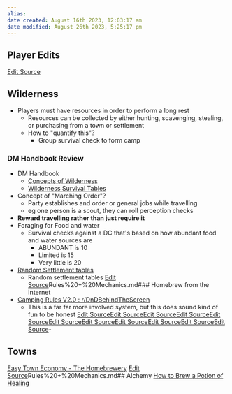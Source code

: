 ```yaml
---
alias: 
date created: August 16th 2023, 12:03:17 am
date modified: August 26th 2023, 5:25:17 pm
---
```

## Player Edits
[Edit Source](https://github.com/bradhaas/TheCompendium-v2/blob/main/Rules%20+%20Mechanics.md)
## Wilderness
- Players must have resources in order to perform a long rest
	- Resources can be collected by either hunting, scavenging, stealing, or purchasing from a town or settlement
	- How to "quantify this"?
		- Group survival check to form camp
### DM Handbook Review
- DM Handbook
	-  [Concepts of Wilderness](https://www.dndbeyond.com/sources/dmg/adventure-environments#Wilderness)
	- [Wilderness Survival Tables](https://www.dndbeyond.com/sources/dmg/adventure-environments#WildernessSurvival)
- Concept of "Marching Order"?
	- Party establishes and order or general jobs while travelling
	- eg one person is a scout, they can roll perception checks
- **Reward travelling rather than just require it**
- Foraging for Food and water
	- Survival checks against a DC that's based on how abundant food and water sources are
		- ABUNDANT is 10
		- Limited is 15
		- Very little is 20
- [Random Settlement tables](https://www.dndbeyond.com/sources/dmg/adventure-environments#RandomSettlements)
	- Random settlement tables
[Edit Source](https://github.com/bradhaas/TheCompendium-v2/blob/main/)Rules%20+%20Mechanics.md### Homebrew from the Internet
- [Camping Rules V2.0 : r/DnDBehindTheScreen](https://www.reddit.com/r/DnDBehindTheScreen/comments/rtvoev/camping_rules_v20/)
	- This is a far far more involved system, but this does sound kind of fun to be honest
[Edit Source](https://github.com/bradhaas/TheCompendium-v2/blob/main/Rules%20+%20Mechanics.md)[Edit Source](https://github.com/bradhaas/TheCompendium-v2/blob/main/Rules%20+%20Mechanics.md)[Edit Source](https://github.com/bradhaas/TheCompendium-v2/blob/main/Rules%20+%20Mechanics.md)[Edit Source](https://github.com/bradhaas/TheCompendium-v2/blob/main/Rules%20+%20Mechanics.md)[Edit Source](https://github.com/bradhaas/TheCompendium-v2/blob/main/Rules%20+%20Mechanics.md)[Edit Source](https://github.com/bradhaas/TheCompendium-v2/blob/main/Rules%20+%20Mechanics.md)[Edit Source](https://github.com/bradhaas/TheCompendium-v2/blob/main/Rules%20+%20Mechanics.md)[Edit Source](https://github.com/bradhaas/TheCompendium-v2/blob/main/Rules%20+%20Mechanics.md)[Edit Source](https://github.com/bradhaas/TheCompendium-v2/blob/main/Rules%20+%20Mechanics.md)[Edit Source](https://github.com/bradhaas/TheCompendium-v2/blob/main/Rules%20+%20Mechanics.md)[Edit Source](https://github.com/bradhaas/TheCompendium-v2/blob/main/Rules%20+%20Mechanics.md)-
## Towns
[Easy Town Economy - The Homebrewery](https://homebrewery.naturalcrit.com/share/1TGfzkd0o6GohBFJ2nQEnXX2Auz9jE7AI8SFakHZzbfpX)
[Edit Source](https://github.com/bradhaas/TheCompendium-v2/blob/main/)Rules%20+%20Mechanics.md## Alchemy
[How to Brew a Potion of Healing](https://imgur.com/Hq5Yxdb)
